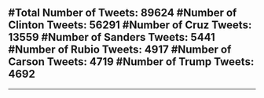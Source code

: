 #Total Number of Tweets: 89624 
#Number of Clinton Tweets: 56291
#Number of Cruz Tweets: 13559
#Number of Sanders Tweets: 5441
#Number of Rubio Tweets: 4917
#Number of Carson Tweets: 4719
#Number of Trump Tweets: 4692
---
---
